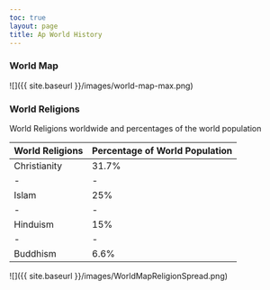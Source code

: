 ```yaml
---
toc: true
layout: page
title: Ap World History
---
```


### World Map

![]({{ site.baseurl }}/images/world-map-max.png)

### World Religions

World Religions worldwide and percentages of the world population

| World Religions | Percentage of World Population|
|-|-|
| Christianity | 31.7% |
|-|-|
| Islam | 25% |
|-|-|
| Hinduism | 15% |
|-|-|
| Buddhism | 6.6% |

![]({{ site.baseurl }}/images/WorldMapReligionSpread.png)